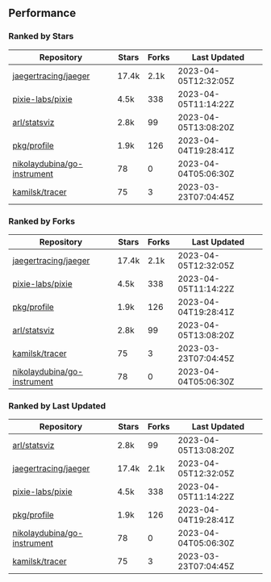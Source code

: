 ## Performance

### Ranked by Stars

| Repository | Stars | Forks | Last Updated |
|------------|-------|-------|--------------|
| [jaegertracing/jaeger](https://github.com/jaegertracing/jaeger) | 17.4k | 2.1k | 2023-04-05T12:32:05Z |
| [pixie-labs/pixie](https://github.com/pixie-labs/pixie) | 4.5k | 338 | 2023-04-05T11:14:22Z |
| [arl/statsviz](https://github.com/arl/statsviz) | 2.8k | 99 | 2023-04-05T13:08:20Z |
| [pkg/profile](https://github.com/pkg/profile) | 1.9k | 126 | 2023-04-04T19:28:41Z |
| [nikolaydubina/go-instrument](https://github.com/nikolaydubina/go-instrument) | 78 | 0 | 2023-04-04T05:06:30Z |
| [kamilsk/tracer](https://github.com/kamilsk/tracer) | 75 | 3 | 2023-03-23T07:04:45Z |

### Ranked by Forks

| Repository | Stars | Forks | Last Updated |
|------------|-------|-------|--------------|
| [jaegertracing/jaeger](https://github.com/jaegertracing/jaeger) | 17.4k | 2.1k | 2023-04-05T12:32:05Z |
| [pixie-labs/pixie](https://github.com/pixie-labs/pixie) | 4.5k | 338 | 2023-04-05T11:14:22Z |
| [pkg/profile](https://github.com/pkg/profile) | 1.9k | 126 | 2023-04-04T19:28:41Z |
| [arl/statsviz](https://github.com/arl/statsviz) | 2.8k | 99 | 2023-04-05T13:08:20Z |
| [kamilsk/tracer](https://github.com/kamilsk/tracer) | 75 | 3 | 2023-03-23T07:04:45Z |
| [nikolaydubina/go-instrument](https://github.com/nikolaydubina/go-instrument) | 78 | 0 | 2023-04-04T05:06:30Z |

### Ranked by Last Updated

| Repository | Stars | Forks | Last Updated |
|------------|-------|-------|--------------|
| [arl/statsviz](https://github.com/arl/statsviz) | 2.8k | 99 | 2023-04-05T13:08:20Z |
| [jaegertracing/jaeger](https://github.com/jaegertracing/jaeger) | 17.4k | 2.1k | 2023-04-05T12:32:05Z |
| [pixie-labs/pixie](https://github.com/pixie-labs/pixie) | 4.5k | 338 | 2023-04-05T11:14:22Z |
| [pkg/profile](https://github.com/pkg/profile) | 1.9k | 126 | 2023-04-04T19:28:41Z |
| [nikolaydubina/go-instrument](https://github.com/nikolaydubina/go-instrument) | 78 | 0 | 2023-04-04T05:06:30Z |
| [kamilsk/tracer](https://github.com/kamilsk/tracer) | 75 | 3 | 2023-03-23T07:04:45Z |

